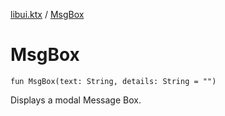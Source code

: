 [libui.ktx](README.md) / [MsgBox](-msg-box.md)

# MsgBox

`fun MsgBox(text: String, details: String = "")`

Displays a modal Message Box.

